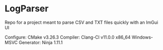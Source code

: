 # LogParser
Repo for a project meant to parse CSV and TXT files quickly with an ImGui UI

Configure: CMake v3.26.3
Compiler: Clang-Cl v11.0.0 x86_64 Windows-MSVC
Generator: Ninja 1.11.1